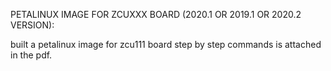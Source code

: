 PETALINUX IMAGE FOR ZCUXXX BOARD (2020.1 OR 2019.1 OR 2020.2 VERSION):

built a petalinux image for zcu111 board 
step by step commands is attached in the pdf.
